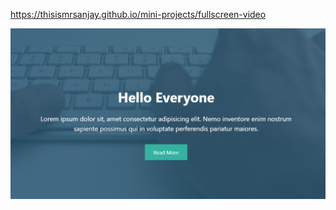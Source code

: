 https://thisismrsanjay.github.io/mini-projects/fullscreen-video

![git hub ](https://github.com/thisismrsanjay/mini-projects/blob/master/fullscreen-video/Capture.PNG)
